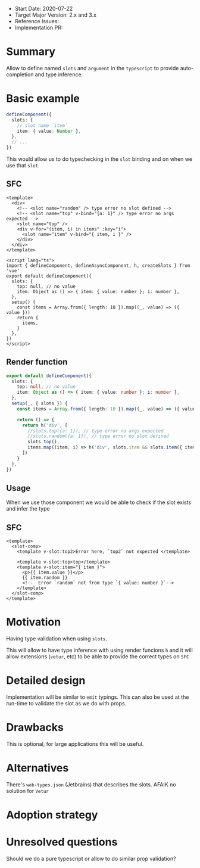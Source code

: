 - Start Date: 2020-07-22
- Target Major Version: 2.x and 3.x
- Reference Issues:
- Implementation PR:

# Summary

Allow to define named `slots` and `argument` in the `typescript` to provide auto-completion and type inference.

# Basic example

```ts
defineComponent({
  slots: {
    // slot name `item`
    item: { value: Number },
  },
  // ...
})
```

This would allow us to do typechecking in the `slot` binding and on when we use that `slot`.

## SFC

```vue
<template>
  <div>
    <!-- <slot name="random" /> type error no slot defined -->
    <!-- <slot name="top" v-bind="{a: 1}" /> type error no args expected -->
    <slot name="top" />
    <div v-for="(item, i) in items" :key="i">
      <slot name="item" v-bind="{ item, i }" />
    </div>
  </div>
</template>

<script lang="ts">
import { defineComponent, defineAsyncComponent, h, createSlots } from 'vue'
export default defineComponent({
  slots: {
    top: null, // no value
    item: Object as () => { item: { value: number }; i: number },
  },
  setup() {
    const items = Array.from({ length: 10 }).map((_, value) => ({ value }))
    return {
      items,
    }
  },
})
</script>
```

## Render function

```ts
export default defineComponent({
  slots: {
    top: null, // no value
    item: Object as () => { item: { value: number }; i: number },
  },
  setup(_, { slots }) {
    const items = Array.from({ length: 10 }).map((_, value) => ({ value }))

    return () => {
      return h('div', [
        //slots.top({a: 1}), // type error no args expected
        //slots.random({a: 1}), // type error no slot defined
        slots.top(),
        items.map((item, i) => h('div', slots.item && slots.item({ item, i }))),
      ])
    }
  },
})
```

## Usage

When we use those component we would be able to check if the slot exists and infer the type

## SFC

```vue
<template>
  <slot-comp>
    <template v-slot:top2>Error here, `top2` not expected </template>

    <template v-slot:top>top</template>
    <template v-slot:item="{ item }">
      <p>{{ item.value }}</p>
      {{ item.random }}
      <!--  Error `random` not from type `{ value: number }`-->
    </template>
  </slot-comp>
</template>
```

# Motivation

Having type validation when using `slots`.

This will allow to have type inference with using render funcions `h` and it will allow extensions (`vetur`, etc) to be able to provide the correct types on `SFC`

# Detailed design

Implementation will be similar to `emit` typings. This can also be used at the run-time to validate the slot as we do with props.

# Drawbacks

This is optional, for large applications this will be useful.

# Alternatives

There's `web-types.json` (Jetbrains) that describes the slots. AFAIK no solution for `Vetur`

# Adoption strategy

# Unresolved questions

Should we do a pure typescript or allow to do similar prop validation?
